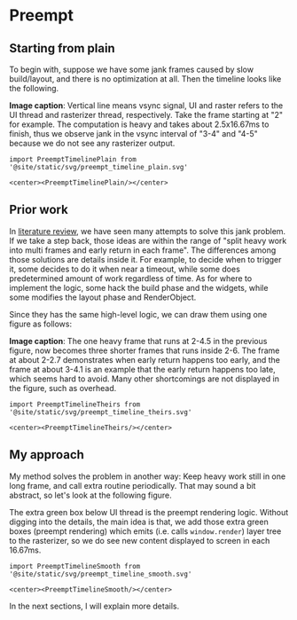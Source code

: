 # Preempt

## Starting from plain

To begin with, suppose we have some jank frames caused by slow build/layout, and there is no optimization at all. Then the timeline looks like the following.

**Image caption**: Vertical line means vsync signal, UI and raster refers to the UI thread and rasterizer thread, respectively. Take the frame starting at "2" for example. The computation is heavy and takes about 2.5x16.67ms to finish, thus we observe jank in the vsync interval of "3-4" and "4-5" because we do not see any rasterizer output.

```mdx-code-block
import PreemptTimelinePlain from '@site/static/svg/preempt_timeline_plain.svg'

<center><PreemptTimelinePlain/></center>
```

## Prior work

In [literature review](../review/summary), we have seen many attempts to solve this jank problem. If we take a step back, those ideas are within the range of "split heavy work into multi frames and early return in each frame". The differences among those solutions are details inside it. For example, to decide when to trigger it, some decides to do it when near a timeout, while some does predetermined amount of work regardless of time. As for where to implement the logic, some hack the build phase and the widgets, while some modifies the layout phase and RenderObject.

Since they has the same high-level logic, we can draw them using one figure as follows:

**Image caption**: The one heavy frame that runs at 2-4.5 in the previous figure, now becomes three shorter frames that runs inside 2-6. The frame at about 2-2.7 demonstrates when early return happens too early, and the frame at about 3-4.1 is an example that the early return happens too late, which seems hard to avoid. Many other shortcomings are not displayed in the figure, such as overhead. 

```mdx-code-block
import PreemptTimelineTheirs from '@site/static/svg/preempt_timeline_theirs.svg'

<center><PreemptTimelineTheirs/></center>
```

## My approach

My method solves the problem in another way: Keep heavy work still in one long frame, and call extra routine periodically. That may sound a bit abstract, so let's look at the following figure.

The extra green box below UI thread is the preempt rendering logic. Without digging into the details, the main idea is that, we add those extra green boxes (preempt rendering) which emits (i.e. calls `window.render`) layer tree to the rasterizer, so we do see new content displayed to screen in each 16.67ms.

```mdx-code-block
import PreemptTimelineSmooth from '@site/static/svg/preempt_timeline_smooth.svg'

<center><PreemptTimelineSmooth/></center>
```

In the next sections, I will explain more details.
